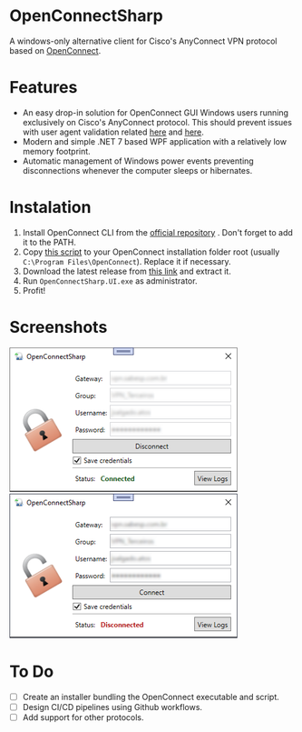 # OpenConnectSharp

A windows-only alternative client for Cisco's AnyConnect VPN protocol based on [OpenConnect](https://www.infradead.org/openconnect/).

# Features

- An easy drop-in solution for OpenConnect GUI Windows users running exclusively on Cisco's AnyConnect protocol. This should prevent issues with user agent validation related [here](https://gitlab.com/openconnect/openconnect-gui/-/issues/331) and [here](https://gitlab.com/openconnect/openconnect-gui/-/issues/271).
- Modern and simple .NET 7 based WPF application with a relatively low memory footprint.
- Automatic management of Windows power events preventing disconnections whenever the computer sleeps or hibernates.

# Instalation

1. Install OpenConnect CLI from the [official repository](https://www.infradead.org/openconnect/) . Don't forget to add it to the PATH.
2. Copy [this script](https://github.com/teofilosalgado/OpenConnectSharp/blob/master/OpenConnectSharp.UI/Resources/vpnc-script-win.js) to your OpenConnect installation folder root (usually `C:\Program Files\OpenConnect`). Replace it if necessary.
3. Download the latest release from [this link](https://github.com/teofilosalgado/OpenConnectSharp/releases/latest/download/release.zip) and extract it.
4. Run `OpenConnectSharp.UI.exe` as administrator.
5. Profit!

# Screenshots

![application screenshot while connected](static/connected.png)
![application screenshot while disconnected](static/disconnected.png)

# To Do

- [ ] Create an installer bundling the OpenConnect executable and script.
- [ ] Design CI/CD pipelines using Github workflows.
- [ ] Add support for other protocols.

